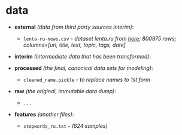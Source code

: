 # data

- **external** _(data from third party sources interim)_:

  - `lenta-ru-news.csv` - _dataset lenta.ru from
    [here](https://github.com/yutkin/Lenta.Ru-News-Dataset/tree/v1.1); 800975
    rows; columns=[url, title, text, topic, tags, date]_

- **interim** _(intermediate data that has been transformed)_:


- **processed** _(the final, canonical data sets for modeling)_:

  - `cleaned_name.pickle` - _to replace names to 1st form_

- **raw** _(the original, immutable data dump)_:

  - `...`

- **features** _(another files)_:
  - `stopwords_ru.txt` - _(624 samples)_
